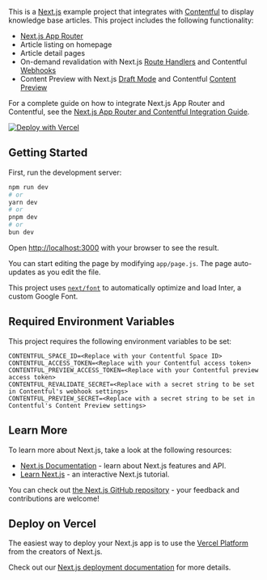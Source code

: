 This is a [Next.js](https://nextjs.org/) example project that integrates with [Contentful](https://www.contentful.com/) to display knowledge base articles. This project includes the following functionality:

- [Next.js App Router](https://nextjs.org/docs/app)
- Article listing on homepage
- Article detail pages
- On-demand revalidation with Next.js [Route Handlers](https://nextjs.org/docs/app/building-your-application/routing/route-handlers) and Contentful [Webhooks](https://www.contentful.com/developers/docs/webhooks/overview/)
- Content Preview with Next.js [Draft Mode](https://nextjs.org/docs/app/building-your-application/configuring/draft-mode) and Contentful [Content Preview](https://www.contentful.com/developers/docs/references/content-preview-api/)

For a complete guide on how to integrate Next.js App Router and Contentful, see the [Next.js App Router and Contentful Integration Guide](https://vercel.com/docs/integrations/contentful).

[![Deploy with Vercel](https://vercel.com/button)](https://vercel.com/new/clone?repository-url=https%3A%2F%2Fgithub.com%2Fah100101%2Fnextjs-contentful-guide&env=CONTENTFUL_SPACE_ID,CONTENTFUL_ACCESS_TOKEN,CONTENTFUL_PREVIEW_ACCESS_TOKEN,CONTENTFUL_REVALIDATE_SECRET,CONTENTFUL_PREVIEW_SECRET)

## Getting Started

First, run the development server:

```bash
npm run dev
# or
yarn dev
# or
pnpm dev
# or
bun dev
```

Open [http://localhost:3000](http://localhost:3000) with your browser to see the result.

You can start editing the page by modifying `app/page.js`. The page auto-updates as you edit the file.

This project uses [`next/font`](https://nextjs.org/docs/basic-features/font-optimization) to automatically optimize and load Inter, a custom Google Font.

## Required Environment Variables

This project requires the following environment variables to be set:

```
CONTENTFUL_SPACE_ID=<Replace with your Contentful Space ID>
CONTENTFUL_ACCESS_TOKEN=<Replace with your Contentful access token>
CONTENTFUL_PREVIEW_ACCESS_TOKEN=<Replace with your Contentful preview access token>
CONTENTFUL_REVALIDATE_SECRET=<Replace with a secret string to be set in Contentful's webhook settings>
CONTENTFUL_PREVIEW_SECRET=<Replace with a secret string to be set in Contentful's Content Preview settings>
```

## Learn More

To learn more about Next.js, take a look at the following resources:

- [Next.js Documentation](https://nextjs.org/docs) - learn about Next.js features and API.
- [Learn Next.js](https://nextjs.org/learn) - an interactive Next.js tutorial.

You can check out [the Next.js GitHub repository](https://github.com/vercel/next.js/) - your feedback and contributions are welcome!

## Deploy on Vercel

The easiest way to deploy your Next.js app is to use the [Vercel Platform](https://vercel.com/new?utm_medium=default-template&filter=next.js&utm_source=create-next-app&utm_campaign=create-next-app-readme) from the creators of Next.js.

Check out our [Next.js deployment documentation](https://nextjs.org/docs/deployment) for more details.
